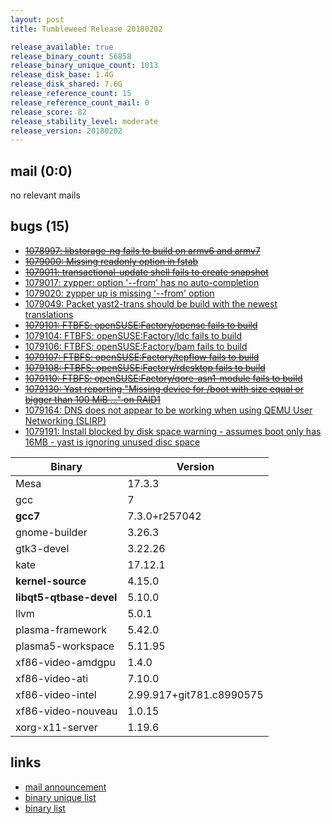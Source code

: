 ```yaml
---
layout: post
title: Tumbleweed Release 20180202

release_available: true
release_binary_count: 56858
release_binary_unique_count: 1013
release_disk_base: 1.4G
release_disk_shared: 7.6G
release_reference_count: 15
release_reference_count_mail: 0
release_score: 82
release_stability_level: moderate
release_version: 20180202
---
```


## mail (0:0)

no relevant mails

## bugs (15)

<!--more-->

- ~~[1078997: libstorage-ng  fails to build on armv6 and armv7](https://bugzilla.opensuse.org/show_bug.cgi?id=1078997)~~
- ~~[1079000: Missing readonly option in fstab](https://bugzilla.opensuse.org/show_bug.cgi?id=1079000)~~
- ~~[1079011: transactional-update shell fails to create snapshot](https://bugzilla.opensuse.org/show_bug.cgi?id=1079011)~~
- [1079017: zypper: option '--from' has no auto-completion](https://bugzilla.opensuse.org/show_bug.cgi?id=1079017)
- [1079020: zypper up is missing '--from' option](https://bugzilla.opensuse.org/show_bug.cgi?id=1079020)
- [1079049: Packet yast2-trans should be build with the newest translations](https://bugzilla.opensuse.org/show_bug.cgi?id=1079049)
- ~~[1079101: FTBFS: openSUSE:Factory/opensc fails to build](https://bugzilla.opensuse.org/show_bug.cgi?id=1079101)~~
- [1079104: FTBFS: openSUSE:Factory/ldc fails to build](https://bugzilla.opensuse.org/show_bug.cgi?id=1079104)
- [1079106: FTBFS: openSUSE:Factory/bam fails to build](https://bugzilla.opensuse.org/show_bug.cgi?id=1079106)
- ~~[1079107: FTBFS: openSUSE:Factory/tcpflow fails to build](https://bugzilla.opensuse.org/show_bug.cgi?id=1079107)~~
- ~~[1079108: FTBFS: openSUSE:Factory/rdesktop fails to build](https://bugzilla.opensuse.org/show_bug.cgi?id=1079108)~~
- ~~[1079110: FTBFS: openSUSE:Factory/qore-asn1-module fails to build](https://bugzilla.opensuse.org/show_bug.cgi?id=1079110)~~
- ~~[1079130: Yast reporting "Missing device for /boot with size equal or bigger than 100 MiB ..." on RAID1](https://bugzilla.opensuse.org/show_bug.cgi?id=1079130)~~
- [1079164: DNS does not appear to be working when using QEMU User Networking (SLIRP)](https://bugzilla.opensuse.org/show_bug.cgi?id=1079164)
- [1079191: Install blocked by disk space warning - assumes boot only has 16MB - yast is ignoring unused disc space](https://bugzilla.opensuse.org/show_bug.cgi?id=1079191)

Binary | Version
--- | ---
Mesa | 17.3.3
gcc | 7
**gcc7** | 7.3.0+r257042
gnome-builder | 3.26.3
gtk3-devel | 3.22.26
kate | 17.12.1
**kernel-source** | 4.15.0
**libqt5-qtbase-devel** | 5.10.0
llvm | 5.0.1
plasma-framework | 5.42.0
plasma5-workspace | 5.11.95
xf86-video-amdgpu | 1.4.0
xf86-video-ati | 7.10.0
xf86-video-intel | 2.99.917+git781.c8990575
xf86-video-nouveau | 1.0.15
xorg-x11-server | 1.19.6

## links

- [mail announcement](https://lists.opensuse.org/opensuse-factory/2018-02/msg00153.html)
- [binary unique list](http://download.tumbleweed.boombatower.com/20180202/rpm.unique.list)
- [binary list](http://download.tumbleweed.boombatower.com/20180202/rpm.list)
